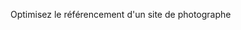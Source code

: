 Optimisez le référencement d'un site de photographe

<!--

- rajout du language fr

- rajout du favicon "La favicon est une petite icône utilisée sur les navigateurs web pour représenter un site internet".

- rajout de <meta name="robots" content="index, follow"> balise canoniques. Elle sert à indiquer à Google la page principale à indexer

- rajout des open graph liens reseau

-  rajout des SEO "Ce terme défini l'ensemble des techniques mises en œuvre pour améliorer la position d'un site web sur les pages de 
		résultats des moteurs de recherche (SERP). On l'appelle aussi référencement naturel."

- changement adresse bootstrap cdn  (Content Delivery Network) qui permet d'accélérer le traitement de données

- changement des h1 h2 h3 h4 pour rendu

- changement des div exemple header et footer creation et rajout d'une balise "main"

- rajout des alt="description" => descptionn de l'image pour les personnes non-voyantes

- loading="lazy" => consiste à spécifier quels composants d’un programme doivent être chargés lors du démarrage de celui-ci.

- rajout et création des différentes tailles d'images et incorporées

- rajout des for dans le form

- rajout de la partie contacte

- changement de style pour optimisation de couleur  contraste .nav-link.active

- code js et css minifiez "https://www.minifier.org/" diminue la taille et le poid du fichier 

-->
